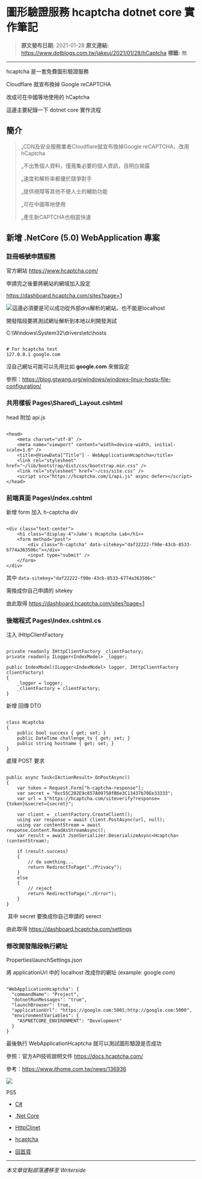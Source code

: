 # 圖形驗證服務 hcaptcha dotnet core 實作筆記

> **原文發布日期:** 2021-01-28
> **原文連結:** https://www.dotblogs.com.tw/jakeuj/2021/01/28/hCaptcha
> **標籤:** 無

---

hcaptcha 是一套免費圖形驗證服務

Cloudflare 就宣布換掉 Google reCAPTCHA

改成可在中國等地使用的 hCaptcha

這邊主要紀錄一下 dotnet core 實作流程

##

## 簡介

> „CDN及安全服務業者Cloudflare就宣布換掉Google reCAPTCHA，改用hCaptcha
>
> „不出售個人資料，僅蒐集必要的個人資訊，且明白揭露
>
> „速度和解析率都優於競爭對手
>
> „提供視障等其他不便人士的輔助功能
>
> „可在中國等地使用
>
> „產生新CAPTCHA也相當快速

## 新增 .NetCore (5.0) WebApplication 專案

### 註冊帳號申請服務

官方網站 https://www.hcaptcha.com/

申請完之後要將網站的網域加入設定

https://dashboard.hcaptcha.com/sites?page=1

![](https://dotblogsfile.blob.core.windows.net/user/jakeuj/ff27ddb8-8aab-4e5f-bd89-a95de4a4565a/1611801003.png)這邊必須要是可以成功從外部dns解析的網站，也不能是localhost​

開發階段要將測試網址解析到本地以利開發測試

C:\Windows\System32\drivers\etc\hosts

```

# For hcaptcha test
127.0.0.1 google.com
```

沒自己網址可能可以先用比如 **google.com** 來做設定

參照：https://blog.gtwang.org/windows/windows-linux-hosts-file-configuration/

### 共用樣板 Pages\Shared\\_Layout.cshtml

head 附加 api.js

<script src="https://hcaptcha.com/1/api.js" async defer></script>

```

<head>
    <meta charset="utf-8" />
    <meta name="viewport" content="width=device-width, initial-scale=1.0" />
    <title>@ViewData["Title"] - WebApplicationHcaptcha</title>
    <link rel="stylesheet" href="~/lib/bootstrap/dist/css/bootstrap.min.css" />
    <link rel="stylesheet" href="~/css/site.css" />
    <script src="https://hcaptcha.com/1/api.js" async defer></script>
</head>
```

### 前端頁面 Pages\Index.cshtml

新增 form 加入 h-captcha div

```

<div class="text-center">
    <h1 class="display-4">Jake's Hcaptcha Lab</h1>>
    <form method="post">
        <div class="h-captcha" data-sitekey="daf22222-f90e-43cb-8533-6774a363506c"></div>
        <input type="submit" />
    </form>
</div>
```

其中 `data-sitekey="daf22222-f90e-43cb-8533-6774a363506c"`

需換成你自己申請的 sitekey

由此取得 https://dashboard.hcaptcha.com/sites?page=1

### 後端程式 Pages\Index.cshtml.cs

注入 IHttpClientFactory

```

private readonly IHttpClientFactory _clientFactory;
private readonly ILogger<IndexModel> _logger;

public IndexModel(ILogger<IndexModel> logger, IHttpClientFactory clientFactory)
{
	_logger = logger;
	_clientFactory = clientFactory;
}
```

新增 回傳 DTO

```

class Hcaptcha
{
	public bool success { get; set; }
	public DateTime challenge_ts { get; set; }
	public string hostname { get; set; }
}
```

處理 POST 要求

```

public async Task<IActionResult> OnPostAsync()
{
	var token = Request.Form["h-captcha-response"];
	var secret = "0xc55C202E9c857A09758fB6e3C13437b70Ee33333";
	var url = $"https://hcaptcha.com/siteverify?response={token}&secret={secret}";

	var client = _clientFactory.CreateClient();
	using var response = await client.PostAsync(url, null);
	using var contentStream = await response.Content.ReadAsStreamAsync();
	var result = await JsonSerializer.DeserializeAsync<Hcaptcha>(contentStream);

	if (result.success)
	{
		// do somthing...
		return RedirectToPage("./Privacy");
	}
	else
	{
		// reject
		return RedirectToPage("./Error");
	}
}
```

 其中 secret 要換成你自己申請的 serect

由此取得 https://dashboard.hcaptcha.com/settings

### 修改開發階段執行網址

Properties\launchSettings.json

將 applicationUrl 中的 localhost 改成你的網址 (example: google.com)

```

"WebApplicationHcaptcha": {
  "commandName": "Project",
  "dotnetRunMessages": "true",
  "launchBrowser": true,
  "applicationUrl": "https://google.com:5001;http://google.com:5000",
  "environmentVariables": {
	"ASPNETCORE_ENVIRONMENT": "Development"
  }
}
```

最後執行 WebApplicationHcaptcha 就可以測試圖形驗證是否成功

參照：官方API技術說明文件 https://docs.hcaptcha.com/

參考：https://www.ithome.com.tw/news/136936​

![](https://card.psnprofiles.com/1/jakeuj.png)

PS5

* [C#](/jakeuj/Tags?qq=C%23)
* [.Net Core](/jakeuj/Tags?qq=.Net%20Core)
* [HttpClinet](/jakeuj/Tags?qq=HttpClinet)
* [hcaptcha](/jakeuj/Tags?qq=hcaptcha)

* [回首頁](/jakeuj)

---

*本文章從點部落遷移至 Writerside*
